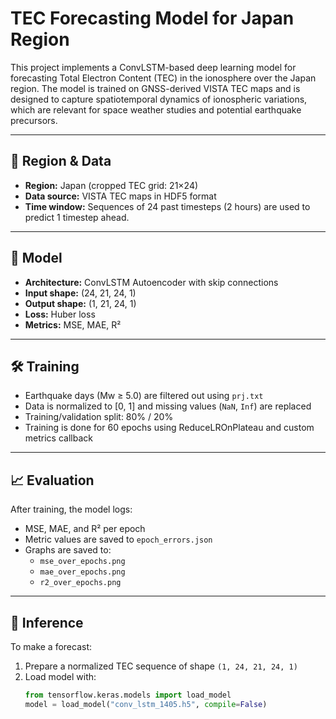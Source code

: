 # TEC Forecasting Model for Japan Region

This project implements a ConvLSTM-based deep learning model for forecasting Total Electron Content (TEC) in the ionosphere over the Japan region. The model is trained on GNSS-derived VISTA TEC maps and is designed to capture spatiotemporal dynamics of ionospheric variations, which are relevant for space weather studies and potential earthquake precursors.

---

## 📍 Region & Data
- **Region:** Japan (cropped TEC grid: 21×24)
- **Data source:** VISTA TEC maps in HDF5 format
- **Time window:** Sequences of 24 past timesteps (2 hours) are used to predict 1 timestep ahead.

---

## 🧠 Model
- **Architecture:** ConvLSTM Autoencoder with skip connections
- **Input shape:** (24, 21, 24, 1)
- **Output shape:** (1, 21, 24, 1)
- **Loss:** Huber loss
- **Metrics:** MSE, MAE, R²

---

## 🛠 Training
- Earthquake days (Mw ≥ 5.0) are filtered out using `prj.txt`
- Data is normalized to [0, 1] and missing values (`NaN`, `Inf`) are replaced
- Training/validation split: 80% / 20%
- Training is done for 60 epochs using ReduceLROnPlateau and custom metrics callback

---

## 📈 Evaluation
After training, the model logs:
- MSE, MAE, and R² per epoch
- Metric values are saved to `epoch_errors.json`
- Graphs are saved to:  
  - `mse_over_epochs.png`  
  - `mae_over_epochs.png`  
  - `r2_over_epochs.png`

---

## 🔮 Inference
To make a forecast:
1. Prepare a normalized TEC sequence of shape `(1, 24, 21, 24, 1)`
2. Load model with:
   ```python
   from tensorflow.keras.models import load_model
   model = load_model("conv_lstm_1405.h5", compile=False)
